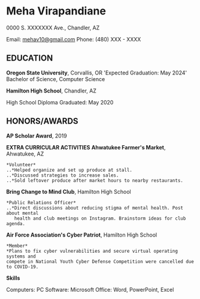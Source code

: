 Meha Virapandiane 
============

0000 S. XXXXXXX Ave., Chandler, AZ

Email: mehav10@gmail.com 
Phone: (480) XXX - XXXX

  
EDUCATION
---------

**Oregon State University**, Corvallis, OR
'Expected Graduation: May 2024'
Bachelor of Science, Computer Science     


**Hamilton High School**, Chandler, AZ

High School Diploma  Graduated: May 2020


HONORS/AWARDS
-------------

**AP Scholar Award**, 2019

**EXTRA CURRICULAR ACTIVITIES**
**Ahwatukee Farmer's Market**, Ahwatukee, AZ
    
    *Volunteer*
    ..*Helped organize and set up produce at stall. 
    ..*Discussed strategies to increase sales. 
    ..*Sold leftover produce after market hours to nearby restaurants.

**Bring Change to Mind Club**, Hamilton High School

    *Public Relations Officer*
    ..*Direct discussions about reducing stigma of mental health. Post about mental
       health and club meetings on Instagram. Brainstorm ideas for club agenda.

**Air Force Association's Cyber Patriot**, Hamilton High School 
    
    *Member*
    *Plans to fix cyber vulnerabilities and secure virtual operating systems and 
    compete in National Youth Cyber Defense Competition were cancelled due to COVID-19.
    
    
**Skills**

Computers: PC
Software: Microsoft Office: Word, PowerPoint, Excel
